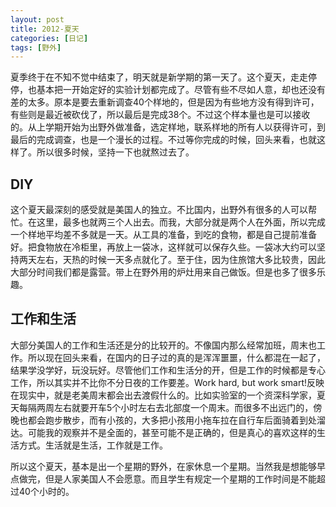 ```yaml
---
layout: post
title: 2012-夏天
categories: [日记]
tags: [野外]
---
```

夏季终于在不知不觉中结束了，明天就是新学期的第一天了。这个夏天，走走停停，也基本把一开始定好的实验计划都完成了。尽管有些不尽如人意，却也还没有差的太多。原本是要去重新调查40个样地的，但是因为有些地方没有得到许可，有些则是最近被砍伐了，所以最后是完成38个。不过这个样本量也是可以接收的。从上学期开始为出野外做准备，选定样地，联系样地的所有人以获得许可，到最后的完成调查，也是一个漫长的过程。不过等你完成的时候，回头来看，也就这样了。所以很多时候，坚持一下也就熬过去了。
<h2>DIY</h2>
这个夏天最深刻的感受就是美国人的独立。不比国内，出野外有很多的人可以帮忙。在这里，最多也就两三个人出去。而我，大部分就是两个人在外面，所以完成一个样地平均差不多就是一天。从工具的准备，到吃的食物，都是自己提前准备好。把食物放在冷柜里，再放上一袋冰，这样就可以保存久些。一袋冰大约可以坚持两天左右，天热的时候一天多点就化了。至于住，因为住旅馆大多比较贵，因此大部分时间我们都是露营。带上在野外用的炉灶用来自己做饭。但是也多了很多乐趣。


<h2>工作和生活</h2>
大部分美国人的工作和生活还是分的比较开的。不像国内那么经常加班，周末也工作。所以现在回头来看，在国内的日子过的真的是浑浑噩噩，什么都混在一起了，结果学没学好，玩没玩好。尽管他们工作和生活分的开，但是工作的时候都是专心工作，所以其实并不比你不分日夜的工作要差。Work hard, but work smart!反映在现实中，就是老美周末都会出去渡假什么的。比如实验室的一个资深科学家，夏天每隔两周左右就要开车5个小时左右去北部度一个周末。而很多不出远门的，傍晚也都会跑步散步，而有小孩的，大多把小孩用小拖车拉在自行车后面骑着到处溜达。可能我的观察并不是全面的，甚至可能不是正确的，但是真心的喜欢这样的生活方式。生活就是生活，工作就是工作。

所以这个夏天，基本是出一个星期的野外，在家休息一个星期。当然我是想能够早点做完，但是人家美国人不会愿意。而且学生有规定一个星期的工作时间是不能超过40个小时的。
